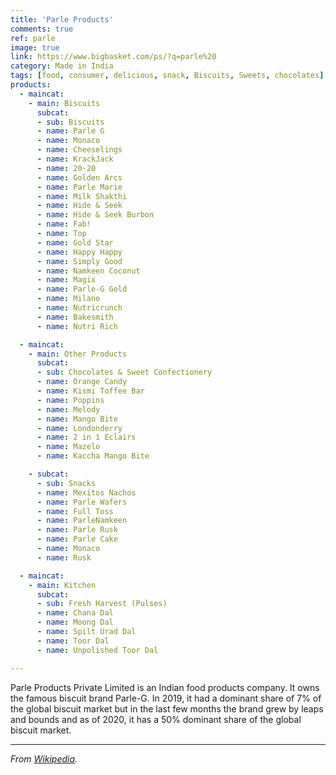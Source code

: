 ```yaml
---
title: 'Parle Products'
comments: true
ref: parle
image: true
link: https://www.bigbasket.com/ps/?q=parle%20
category: Made in India
tags: [food, consumer, delicious, snack, Biscuits, Sweets, chocolates]
products:
  - maincat: 
    - main: Biscuits
      subcat:
      - sub: Biscuits
      - name: Parle G 
      - name: Monaco
      - name: Cheeselings
      - name: KrackJack
      - name: 20-20
      - name: Golden Arcs
      - name: Parle Marie
      - name: Milk Shakthi
      - name: Hide & Seek
      - name: Hide & Seek Burbon
      - name: Fab!
      - name: Top
      - name: Gold Star
      - name: Happy Happy
      - name: Simply Good
      - name: Namkeen Coconut
      - name: Magix
      - name: Parle-G Gold
      - name: Milano
      - name: Nutricrunch
      - name: Bakesmith
      - name: Nutri Rich

  - maincat: 
    - main: Other Products
      subcat:
      - sub: Chocolates & Sweet Confectionery
      - name: Orange Candy
      - name: Kismi Toffee Bar
      - name: Poppins
      - name: Melody
      - name: Mango Bite
      - name: Londonderry
      - name: 2 in 1 Eclairs
      - name: Mazelo
      - name: Kaccha Mango Bite

    - subcat:
      - sub: Snacks
      - name: Mexitos Nachos
      - name: Parle Wafers
      - name: Full Toss
      - name: ParleNamkeen
      - name: Parle Rusk
      - name: Parle Cake
      - name: Monaco 
      - name: Rusk

  - maincat: 
    - main: Kitchen
      subcat: 
      - sub: Fresh Harvest (Pulses)
      - name: Chana Dal
      - name: Moong Dal
      - name: Spilt Urad Dal
      - name: Toor Dal
      - name: Unpolished Toor Dal

---
```


  Parle Products Private Limited is an Indian food products company. It owns the famous biscuit brand Parle-G. In 2019, it had a dominant share of 7% of the global biscuit market but in the last few months the brand grew by leaps and bounds and as of 2020, it has a 50% dominant share of the global biscuit market.

---

_From [Wikipedia](https://en.wikipedia.org/wiki/Patanjali_Ayurved)._
